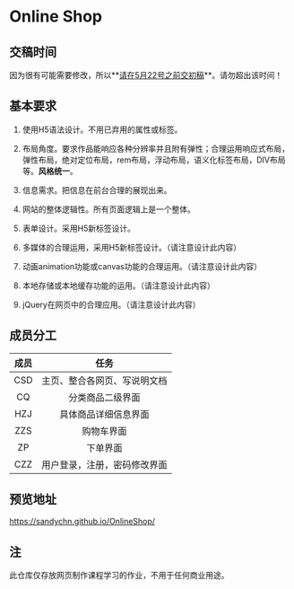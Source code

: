 # Online Shop

## 交稿时间

因为很有可能需要修改，所以**<u>请在5月22号之前交初稿</u>**。请勿超出该时间！

## 基本要求

1. 使用H5语法设计。不用已弃用的属性或标签。

2. 布局角度。要求作品能响应各种分辨率并且附有弹性；合理运用响应式布局，弹性布局，绝对定位布局，rem布局，浮动布局，语义化标签布局，DIV布局等。**风格统一**。

3. 信息需求。把信息在前台合理的展现出来。

4. 网站的整体逻辑性。所有页面逻辑上是一个整体。

5. 表单设计。采用H5新标签设计。

6. 多媒体的合理运用，采用H5新标签设计。（请注意设计此内容）

7. 动画animation功能或canvas功能的合理运用。（请注意设计此内容）

8. 本地存储或本地缓存功能的运用。（请注意设计此内容）

9. jQuery在网页中的合理应用。（请注意设计此内容）

## 成员分工

| 成员 |             任务             |
| :--: | :--------------------------: |
| CSD  | 主页、整合各网页、写说明文档 |
|  CQ  |       分类商品二级界面       |
| HZJ  |     具体商品详细信息界面     |
| ZZS  |          购物车界面          |
|  ZP  |           下单界面           |
| CZZ  | 用户登录，注册，密码修改界面 |

## 预览地址

<https://sandychn.github.io/OnlineShop/>

## 注

此仓库仅存放网页制作课程学习的作业，不用于任何商业用途。

